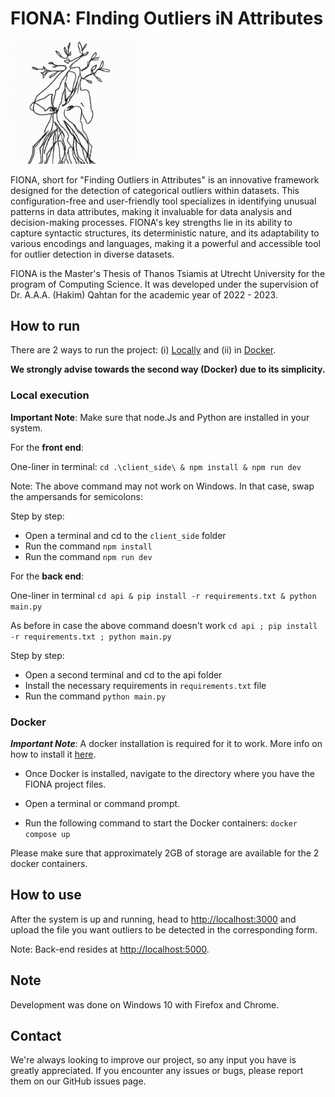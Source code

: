 # FIONA: FInding Outliers iN Attributes

<img src="client_side/public/LogoFIONA.png" alt="A minimalistic one-line of a woman fused into a tree" width="200" title="Logo of FIONA"/>

FIONA, short for "Finding Outliers in Attributes" is an innovative framework designed for the detection of categorical
outliers within datasets. This configuration-free and user-friendly tool specializes in identifying unusual patterns in
data attributes, making it invaluable for data analysis and decision-making processes. FIONA's key strengths lie in its
ability to capture syntactic structures, its deterministic nature, and its adaptability to various encodings and
languages, making it a powerful and accessible tool for outlier detection in diverse datasets.

FIONA is the Master's Thesis of Thanos Tsiamis
at Utrecht University for the program of Computing Science. It was developed under
the supervision of Dr. A.A.A. (Hakim) Qahtan for the academic year of 2022 - 2023.

## How to run

There are 2 ways to run the project: (i) [Locally](#local-execution) and (ii) in [Docker](#docker).

**We strongly advise towards the second way (Docker) due to its simplicity.**

### Local execution

**Important Note**: Make sure that node.Js and Python are installed in your system.

For the **front end**:

One-liner in terminal: `cd .\client_side\ & npm install & npm run dev`

Note: The above command may not work on Windows. In that case, swap the ampersands for semicolons:

Step by step:



- Open a terminal and cd to the `client_side` folder
- Run the command `npm install`
- Run the command `npm run dev`

For the **back end**:

One-liner in terminal `cd api & pip install -r requirements.txt & python main.py`

As before in case the above command doesn't work `cd api ; pip install
-r requirements.txt ; python main.py`

Step by step:

- Open a second terminal and cd to the api folder
- Install the necessary requirements in `requirements.txt` file
- Run the command `python main.py`

### Docker

**_Important Note_**: A docker installation is required for it to work. More info on how to
install it [here](https://docs.docker.com/get-docker/).

- Once Docker is installed, navigate to the directory where you have the FIONA project files.

- Open a terminal or command prompt.

- Run the following command to start the Docker containers: `docker compose up`

Please make sure that approximately 2GB of storage are available for the 2 docker containers.

## How to use

After the system is up and running, head to [http://localhost:3000](http://localhost:3000) and upload the file you want
outliers to be detected in the corresponding form.

Note: Back-end resides at [http://localhost:5000](http://localhost:5000).

## Note

Development was done on Windows 10 with Firefox and Chrome.

## Contact

We're always looking to improve our project, so any input you have is greatly appreciated. If you encounter any issues
or bugs, please report them on our GitHub issues page.
